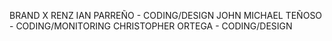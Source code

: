 BRAND X
RENZ IAN PARREÑO - CODING/DESIGN
JOHN MICHAEL TEÑOSO - CODING/MONITORING
CHRISTOPHER ORTEGA - CODING/DESIGN
